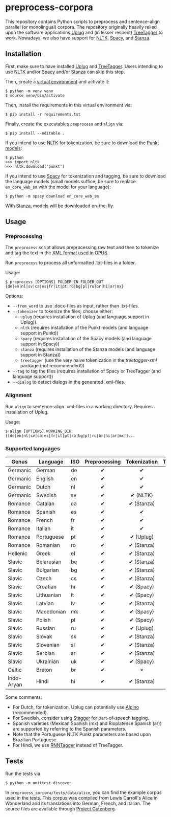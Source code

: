 # preprocess-corpora

This repository contains Python scripts to preprocess and sentence-align parallel (or monolingual) corpora. 
The repository originally heavily relied upon the software applications [Uplug](https://bitbucket.org/tiedemann/uplug/src/master/) and (in lesser respect) [TreeTagger](http://www.cis.uni-muenchen.de/~schmid/tools/TreeTagger/) to work.
Nowadays, we also have support for [NLTK](https://www.nltk.org/), [Spacy](https://spacy.io/), and [Stanza](https://stanfordnlp.github.io/stanza/).

## Installation

First, make sure to have installed [Uplug](https://bitbucket.org/tiedemann/uplug/src/master/) and [TreeTagger](http://www.cis.uni-muenchen.de/~schmid/tools/TreeTagger/).
Users intending to use [NLTK](https://www.nltk.org/) and/or [Spacy](https://spacy.io/) and/or [Stanza](https://stanfordnlp.github.io/stanza/) can skip this step.

Then, create a [virtual environment](https://docs.python.org/3/library/venv.html) and activate it:

    $ python -m venv venv
    $ source venv/bin/activate

Then, install the requirements in this virtual environment via:

    $ pip install -r requirements.txt

Finally, create the executables `preprocess` and `align` via:    
 
    $ pip install --editable .

If you intend to use [NLTK](https://www.nltk.org/) for tokenization, be sure to download the [Punkt models](https://www.nltk.org/api/nltk.tokenize.html?highlight=punkt#module-nltk.tokenize.punkt):

    $ python
    >>> import nltk
    >>> nltk.download('punkt')

If you intend to use [Spacy](https://spacy.io/) for tokenization and tagging, be sure to download the language models (small models suffice, be sure to replace `en_core_web_sm` with the model for your language):

    $ python -m spacy download en_core_web_sm

With [Stanza](https://stanfordnlp.github.io/stanza/), models will be downloaded on-the-fly.

## Usage

### Preprocessing

The `preprocess` script allows preprocessing raw text and then to tokenize and tag the text in the [XML format used in OPUS](http://opus.nlpl.eu/).

Run `preprocess` to process all unformatted .txt-files in a folder. 

Usage:

    $ preprocess [OPTIONS] FOLDER_IN FOLDER_OUT {de|en|nl|sv|ca|es|fr|it|pt|ro|bg|pl|ru|br|hi|ar|mx}

Options:

- `--from_word` to use .docx-files as input, rather than .txt-files.
- `--tokenizer` to tokenize the files; choose either:
    - `uplug` (requires installation of Uplug (and language support in Uplug)).
    - `nltk` (requires installation of the Punkt models (and language support in Punkt))
    - `spacy` (requires installation of the Spacy models (and language support in Spacy))
    - `stanza` (requires installation of the Stanza models (and language support in Stanza))
    - `treetagger` (use the very naive tokenization in the *treetagger-xml* package (not recommended!))
- `--tag` to tag the files (requires installation of Spacy or TreeTagger (and language support))
- `--dialog` to detect dialogs in the generated .xml-files.


### Alignment

Run `align` to sentence-align .xml-files in a working directory. Requires installation of Uplug.

Usage:

    $ align [OPTIONS] WORKING_DIR [[de|en|nl|sv|ca|es|fr|it|pt|ro|bg|pl|ru|br|hi|ar|mx]]...

### Supported languages

| Genus      | Language   | ISO | Preprocessing | Tokenization | Tagging |
|------------|------------|-----|:-------------:|:------------:|:-------:|
| Germanic   | German     | de  |       ✔       |      ✔       |    ✔    |
| Germanic   | English    | en  |       ✔       |      ✔       |    ✔    |
| Germanic   | Dutch      | nl  |       ✔       |      ✔       |    ✔    |
| Germanic   | Swedish    | sv  |       ✔       |   ✔ (NLTK)   |    ✗    |
| Romance    | Catalan    | ca  |       ✔       |  ✔ (Stanza)  |    ✔    |
| Romance    | Spanish    | es  |       ✔       |      ✔       |    ✔    |
| Romance    | French     | fr  |       ✔       |      ✔       |    ✔    |
| Romance    | Italian    | it  |       ✔       |      ✔       |    ✔    |
| Romance    | Portuguese | pt  |       ✔       |  ✔ (Uplug)   |    ✔    |
| Romance    | Romanian   | ro  |       ✔       |  ✔ (Stanza)  |    ✔    |
| Hellenic   | Greek      | el  |       ✔       |  ✔ (Stanza)  |    ✔    |
| Slavic     | Belarusian | be  |       ✔       |  ✔ (Stanza)  |    ✔    |
| Slavic     | Bulgarian  | bg  |       ✔       |  ✔ (Stanza)  |    ✔    |
| Slavic     | Czech      | cs  |       ✔       |  ✔ (Stanza)  |    ✔    |
| Slavic     | Croatian   | hr  |       ✔       |  ✔ (Spacy)   |    ✔    |
| Slavic     | Lithuanian | lt  |       ✔       |  ✔ (Spacy)   |    ✔    |
| Slavic     | Latvian    | lv  |       ✔       |  ✔ (Stanza)  |    ✔    |
| Slavic     | Macedonian | mk  |       ✔       |  ✔ (Spacy)   |    ✔    |
| Slavic     | Polish     | pl  |       ✔       |  ✔ (Spacy)   |    ✔    |
| Slavic     | Russian    | ru  |       ✔       |  ✔ (Uplug)   |    ✔    |
| Slavic     | Slovak     | sk  |       ✔       |  ✔ (Stanza)  |    ✔    |
| Slavic     | Slovenian  | sl  |       ✔       |  ✔ (Stanza)  |    ✔    |
| Slavic     | Serbian    | sr  |       ✔       |  ✔ (Stanza)  |    ✗    |
| Slavic     | Ukrainian  | uk  |       ✔       |  ✔ (Spacy)   |    ✔    |
| Celtic     | Breton     | br  |       ✔       |      ✗       |    ✗    |
| Indo-Aryan | Hindi      | hi  |       ✔       |  ✔ (Stanza)  |    ✔    |

Some comments:
- For Dutch, for tokenization, Uplug can potentially use [Alpino](https://www.let.rug.nl/vannoord/alp/Alpino/) (recommended).
- For Swedish, consider using [Stagger](https://www.ling.su.se/english/nlp/tools/stagger) for part-of-speech tagging.
- Spanish varieties (Mexican Spanish (mx) and Rioplatense Spanish (ar)) are supported by referring to the Spanish parameters.
- Note that the Portuguese NLTK Punkt parameters are based upon Brazilian Portuguese.
- For Hindi, we use [RNNTagger](https://www.cis.uni-muenchen.de/~schmid/tools/RNNTagger/) instead of TreeTagger.

## Tests

Run the tests via

    $ python -m unittest discover

In `preprocess_corpora/tests/data/alice`, you can find the example corpus used in the tests.
This corpus was compiled from Lewis Carroll's Alice in Wonderland and its translations into German, French, and Italian.
The source files are available through [Project Gutenberg](http://www.gutenberg.org/).
